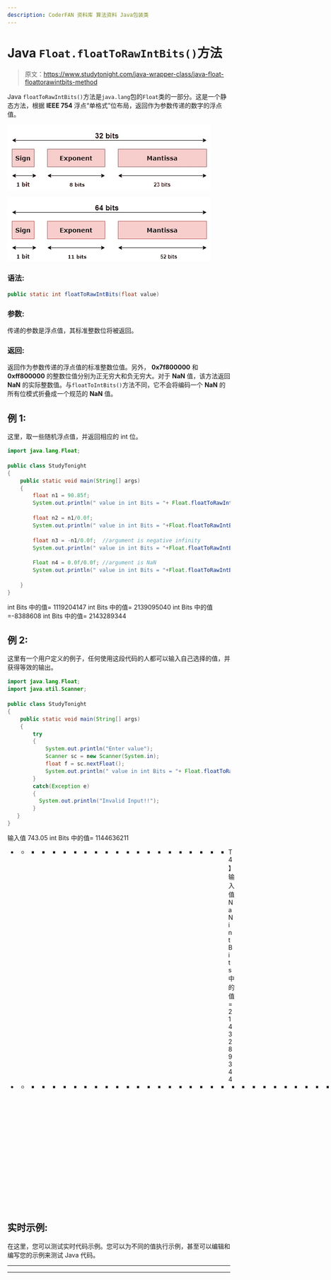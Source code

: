 ```yaml
---
description: CoderFAN 资料库 算法资料 Java包装类
---
```


# Java `Float.floatToRawIntBits()`方法

> 原文：<https://www.studytonight.com/java-wrapper-class/java-float-floattorawintbits-method>

Java `floatToRawIntBits()`方法是`java.lang`包的`Float`类的一部分。这是一个静态方法，根据 **IEEE 754** 浮点“单格式”位布局，返回作为参数传递的数字的浮点值。

![Java Float floatToRawintBits() Method example](img/1b12071b027a21c23d7980eebb4b5548.png)

![Java Float floatToRawintBits() Method example](img/bcae20d50ff25925d006c38ca5a8151a.png)

### 语法:

```java
public static int floatToRawIntBits(float value) 
```

### 参数:

传递的参数是浮点值，其标准整数位将被返回。

### 返回:

返回作为参数传递的浮点值的标准整数位值。另外， **0x7f800000** 和 **0xff800000** 的整数位值分别为正无穷大和负无穷大。对于 **NaN** 值，该方法返回 **NaN** 的实际整数值。与`floatToIntBits()`方法不同，它不会将编码一个 **NaN** 的所有位模式折叠成一个规范的 **NaN** 值。

## 例 1:

这里，取一些随机浮点值，并返回相应的 int 位。

```java
import java.lang.Float;

public class StudyTonight 
{  
    public static void main(String[] args)
    {         
        float n1 = 90.85f;  
        System.out.println(" value in int Bits = "+ Float.floatToRawIntBits(n1)); //float value converted into int bits 

        float n2 = n1/0.0f;  
        System.out.println(" value in int Bits = "+Float.floatToRawIntBits(n2));  //float value as positive infinity

        float n3 = -n1/0.0f;  //argument is negative infinity 
        System.out.println(" value in int Bits = "+Float.floatToRawIntBits(n3));  

        Float n4 = 0.0f/0.0f; //argument is NaN
        System.out.println(" value in int Bits = "+Float.floatToRawIntBits(n4)); 

    }  
} 
```

int Bits 中的值= 1119204147
int Bits 中的值= 2139095040
int Bits 中的值=-8388608
int Bits 中的值= 2143289344

## 例 2:

这里有一个用户定义的例子，任何使用这段代码的人都可以输入自己选择的值，并获得等效的输出。

```java
import java.lang.Float;
import java.util.Scanner;

public class StudyTonight 
{  
    public static void main(String[] args)
    {  
        try
        {
            System.out.println("Enter value");
            Scanner sc = new Scanner(System.in);
            float f = sc.nextFloat();
            System.out.println(" value in int Bits = "+ Float.floatToRawIntBits(f)); //float value converted into int bits 
        }
        catch(Exception e)
        {
          System.out.println("Invalid Input!!");
        } 
   }  
} 
```

输入值
743.05
int Bits 中的值= 1144636211
* * * * * * * * * * * * * * * * * * * * * T4】输入值
NaN
int Bits 中的值= 2143289344
* * * * * * * * * * * * * * * * * * * * * * * * * * * * * * * * * * * *输入值
0x699
无效输入！！

## 实时示例:

在这里，您可以测试实时代码示例。您可以为不同的值执行示例，甚至可以编辑和编写您的示例来测试 Java 代码。

* * *

* * *